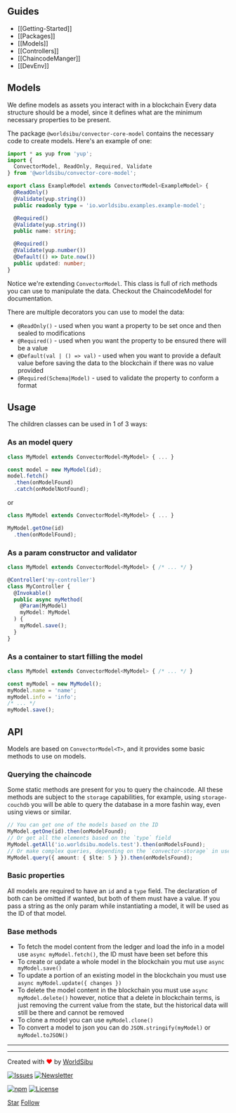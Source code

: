 ## Guides

- [[Getting-Started]]
- [[Packages]]
- [[Models]]
- [[Controllers]]
- [[ChaincodeManger]]
- [[DevEnv]]

## Models

We define models as assets you interact with in a blockchain
Every data structure should be a model, since it defines what are the minimum necessary properties to be present.

The package `@worldsibu/convector-core-model` contains the necessary code to create models. Here's an example of one:

```typescript
import * as yup from 'yup';
import {
  ConvectorModel, ReadOnly, Required, Validate
} from '@worldsibu/convector-core-model';

export class ExampleModel extends ConvectorModel<ExampleModel> {
  @ReadOnly()
  @Validate(yup.string())
  public readonly type = 'io.worldsibu.examples.example-model';

  @Required()
  @Validate(yup.string())
  public name: string;

  @Required()
  @Validate(yup.number())
  @Default(() => Date.now())
  public updated: number;
}
```

Notice we're extending `ConvectorModel`. This class is full of rich methods you can use to manipulate the data. Checkout the ChaincodeModel for documentation.

There are multiple decorators you can use to model the data:

- `@ReadOnly()` - used when you want a property to be set once and then sealed to modifications
- `@Required()` - used when you want the property to be ensured there will be a value
- `@Default(val | () => val)` - used when you want to provide a default value before saving the data to the blockchain if there was no value provided
- `@Required(Schema|Model)` - used to validate the property to conform a format

## Usage

The children classes can be used in 1 of 3 ways:

### As an model query

```ts
class MyModel extends ConvectorModel<MyModel> { ... }

const model = new MyModel(id);
model.fetch()
  .then(onModelFound)
  .catch(onModelNotFound);
```
or
```ts
class MyModel extends ConvectorModel<MyModel> { ... }

MyModel.getOne(id)
  .then(onModelFound);
```

### As a param constructor and validator

```ts
class MyModel extends ConvectorModel<MyModel> { /* ... */ }

@Controller('my-controller')
class MyController {
  @Invokable()
  public async myMethod(
    @Param(MyModel)
    myModel: MyModel
  ) {
    myModel.save();
  }
}
```

### As a container to start filling the model

```ts
class MyModel extends ConvectorModel<MyModel> { /* ... */ }

const myModel = new MyModel();
myModel.name = 'name';
myModel.info = 'info';
/* ... */
myModel.save();
```

## API

Models are based on `ConvectorModel<T>`, and it provides some basic methods to use on models.

### Querying the chaincode

Some static methods are present for you to query the chaincode. All these methods are subject to the `storage` capabilities, for example, using `storage-couchdb` you will be able to query the database in a more fashin way, even using views or similar.

```typescript
// You can get one of the models based on the ID
MyModel.getOne(id).then(onModelFound);
// Or get all the elements based on the `type` field
MyModel.getAll('io.worldsibu.models.test').then(onModelsFound);
// Or make complex queries, depending on the `convector-storage` in use
MyModel.query({ amount: { $lte: 5 } }).then(onModelsFound);
```

### Basic properties

All models are required to have an `id` and a `type` field. The declaration of both can be omitted if wanted, but both of them must have a value. If you pass a string as the only param while instantiating a model, it will be used as the ID of that model.

### Base methods

- To fetch the model content from the ledger and load the info in a model use `async myModel.fetch()`, the ID must have been set before this
- To create or update a whole model in the blockchain you mut use `async myModel.save()`
- To update a portion of an existing model in the blockchain you must use `async myModel.update({ changes })`
- To delete the model content in the blockchain you must use `async myModel.delete()` however, notice that a delete in blockchain terms, is just removing the current value from the state, but the historical data will still be there and cannot be removed
- To clone a model you can use `myModel.clone()`
- To convert a model to json you can do `JSON.stringify(myModel)` or `myModel.toJSON()`

----
----

Created with <span style="color: red;">♥</span> by [WorldSibu](http://worldsibu.com/)

[![Issues](https://img.shields.io/github/issues-raw/@worldsibu/convector.svg)](https://github.com/worldsibu/convector/issues)
[![Newsletter](https://img.shields.io/badge/Newsletter--orange.svg)](https://worldsibu.io/subscribe/)

[![npm](https://img.shields.io/npm/v/@worldsibu/convector-core-chaincode.svg)](https://www.npmjs.com/package/@worldsibu/convector-core-chaincode)
[![License](https://img.shields.io/badge/License-Apache%202.0-blue.svg)](https://opensource.org/licenses/Apache-2.0)

<a class="github-button" href="https://github.com/worldsibu/convector" data-icon="octicon-star" data-size="large" aria-label="Star worldsibu/convector on GitHub">Star</a> <a class="github-button" href="https://github.com/worldsibu" data-size="large" aria-label="Follow @worldsibu on GitHub">Follow</a>

<script async defer src="https://buttons.github.io/buttons.js"></script>

